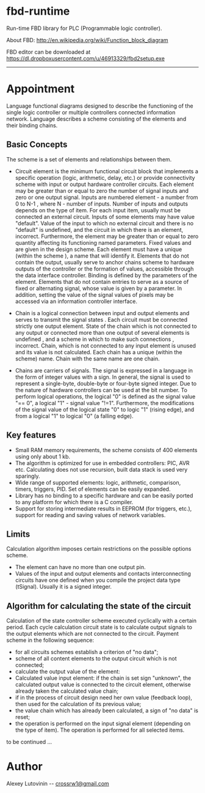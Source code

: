fbd-runtime
===========

Run-time FBD library for PLC (Programmable logic controller).

About FBD: http://en.wikipedia.org/wiki/Function_block_diagram

FBD editor can be downloaded at https://dl.dropboxusercontent.com/u/46913329/fbd2setup.exe

-------------------------------------------------------------------------------------

Appointment
===========

Language functional diagrams designed to describe the functioning of the single logic controller or multiple controllers connected information network. Language describes a scheme consisting of the elements and their binding chains.

Basic Concepts
--------------

The scheme is a set of elements and relationships between them.

* Circuit element is the minimum functional circuit block that implements a specific operation (logic, arithmetic, delay, etc.) or provide connectivity scheme with input or output hardware controller circuits. Each element may be greater than or equal to zero the number of signal inputs and zero or one output signal. Inputs are numbered element - a number from 0 to N-1 , where N - number of inputs. Number of inputs and outputs depends on the type of item. For each input item, usually must be connected an external circuit. Inputs of some elements may have value "default". Value of the input to which no external circuit and there is no "default" is undefined, and the circuit in which there is an element, incorrect. Furthermore, the element may be greater than or equal to zero quantity affecting its functioning named parameters. Fixed values ​​and are given in the design scheme. Each element must have a unique (within the scheme ), a name that will identify it. Elements that do not contain the output, usually serve to anchor chains scheme to hardware outputs of the controller or the formation of values, accessible through the data interface controller. Binding is defined by the parameters of the element. Elements that do not contain entries to serve as a source of fixed or alternating signal, whose value is given by a parameter. In addition, setting the value of the signal values of pixels may be accessed via an information controller interface.

* Chain is a logical connection between input and output elements and serves to transmit the signal states . Each circuit must be connected strictly one output element. State of the chain which is not connected to any output or connected more than one output of several elements is undefined , and a scheme in which to make such connections , incorrect. Chain, which is not connected to any input element is unused and its value is not calculated. Each chain has a unique (within the scheme) name. Chain with the same name are one chain.

* Chains are carriers of signals. The signal is expressed in a language in the form of integer values with a sign. In general, the signal is used to represent a single-byte, double-byte or four-byte signed integer. Due to the nature of hardware controllers can be used at the bit number. To perform logical operations, the logical "0" is defined as the signal value "== 0", a logical "1" - signal value "!=1". Furthermore, the modifications of the signal value of the logical state "0" to logic "1" (rising edge), and from a logical "1" to logical "0" (a falling edge).

Key features
------------

* Small RAM memory requirements, the scheme consists of 400 elements using only about 1 kb.
* The algorithm is optimized for use in embedded controllers: PIC, AVR etc. Calculating does not use recursion, built data stack is used very sparingly.
* Wide range of supported elements: logic, arithmetic, comparison, timers, triggers, PID. Set of elements can be easily expanded.
* Library has no binding to a specific hardware and can be easily ported to any platform for which there is a C compiler.
* Support for storing intermediate results in EEPROM (for triggers, etc.), support for reading and saving values of network variables.

Limits
------

Calculation algorithm imposes certain restrictions on the possible options scheme.

* The element can have no more than one output pin.
* Values of the input and output elements and contacts interconnecting circuits have one defined when you compile the project data type (tSignal). Usually it is a signed integer.


Algorithm for calculating the state of the circuit
--------------------------------------------------

Calculation of the state controller scheme executed cyclically with a certain period.
Each cycle calculation circuit state is to calculate output signals to the output elements which are not connected to the circuit.
Payment scheme in the following sequence:
  * for all circuits schemes establish a criterion of "no data";
  * scheme of all content elements to the output circuit which is not connected;
  * calculate the output value of the element:
  * Calculated value input element: if the chain is set sign "unknown", the calculated output value is connected to the circuit element, otherwise already taken the calculated value chain;
  * if in the process of circuit design need her own value (feedback loop), then used for the calculation of its previous value;
  * the value chain which has already been calculated, a sign of "no data" is reset;
  * the operation is performed on the input signal element (depending on the type of item).
The operation is performed for all selected items.


to be continued ...

Author
======

Alexey Lutovinin -- crossrw1@gmail.com




